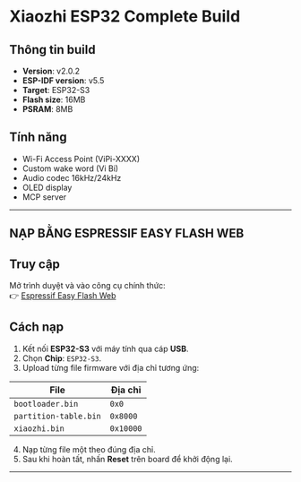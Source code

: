 # Xiaozhi ESP32 Complete Build

## Thông tin build
- **Version**: v2.0.2
- **ESP-IDF version**: v5.5
- **Target**: ESP32-S3
- **Flash size**: 16MB
- **PSRAM**: 8MB

## Tính năng
- Wi-Fi Access Point (ViPi-XXXX)
- Custom wake word (Vi Bi)
- Audio codec 16kHz/24kHz
- OLED display
- MCP server

---

## NẠP BẰNG ESPRESSIF EASY FLASH WEB
## Truy cập
Mở trình duyệt và vào công cụ chính thức:  
👉 [Espressif Easy Flash Web](https://espressif.github.io/esptool-js/)

## Cách nạp
1. Kết nối **ESP32-S3** với máy tính qua cáp **USB**.  
2. Chọn **Chip**: `ESP32-S3`.  
3. Upload từng file firmware với địa chỉ tương ứng:  

| File                | Địa chỉ   |
|---------------------|-----------|
| `bootloader.bin`    | `0x0`     |
| `partition-table.bin` | `0x8000`  |
| `xiaozhi.bin`       | `0x10000` |

4. Nạp từng file một theo đúng địa chỉ.  
5. Sau khi hoàn tất, nhấn **Reset** trên board để khởi động lại.  

---

